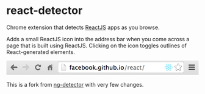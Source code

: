 react-detector
===========

Chrome extension that detects [ReactJS](http://facebook.github.io/react/) apps as you browse.

Adds a small ReactJS icon into the address bar when you come across a page that is built using ReactJS. Clicking on the icon toggles outlines of React-generated elements.

![react-detector screenshot](/images/react-detector-screenshot.png?raw=true)

This is a fork from [ng-detector](https://github.com/IgorMinar/ng-detector) with very few changes.
